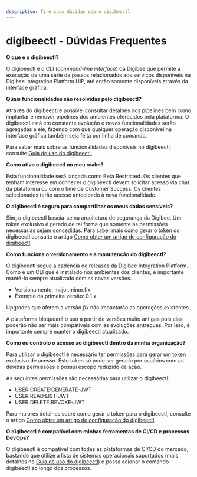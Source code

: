 ```yaml
---
description: Tire suas dúvidas sobre digibeectl
---
```


# digibeectl - Dúvidas Frequentes

**O que é o digibeectl?**

O digibeectl é o CLI (_command-line interface_) da Digibee que permite a execução de uma série de passos relacionados aos serviços disponíveis na Digibee Integration Platform HIP, até então somente disponíveis através da interface gráfica.

**Quais funcionalidades são resolvidas pelo digibeectl?**

Através do digibeectl é possível consultar detalhes dos pipelines bem como implantar e remover pipelines dos ambientes oferecidos pela plataforma. O digibeectl está em constante evolução e novas funcionalidades serão agregadas a ele, fazendo com que qualquer operação disponível na interface gráfica também seja feita por linha de comando.

Para saber mais sobre as funcionalidades disponíveis no digibeectl, consulte [Guia de uso do digibeectl.](./)

**Como ativo o digibeectl no meu realm?**

Esta funcionalidade será lançada como Beta Restricted. Os clientes que tenham interesse em conhecer o digibeectl devem solicitar acesso via chat da plataforma ou com o time de Customer Success. Os clientes selecionados terão acesso antecipado à nova funcionalidade.

**O digibeectl é seguro para compartilhar os meus dados sensíveis?**

Sim, o digibeectl baseia-se na arquitetura de segurança da Digibee. Um token exclusivo é gerado de tal forma que somente as permissões necessárias sejam concedidas. Para saber mais como gerar o token do digibeectl consulte o artigo [Como obter um artigo de configuração do digibeectl](gerando-novo-token.md).

**Como funciona o versionamento e a manutenção do digibeectl?**

O digibeectl segue a cadência de releases da Digibee Integration Platform. Como é um CLI que é instalado nos ambientes dos clientes, é importante mantê-lo sempre atualizado com as novas versões.

* Versionamento: major.minor.fix
* Exemplo da primeira versão: 0.1.x

Upgrades que afetem a versão _fix_ não impactarão as operações existentes.

A plataforma bloqueará o uso a partir de versões muito antigas pois elas poderão não ser mais compatíveis com as evoluções entregues. Por isso, é importante sempre manter o digibeectl atualizado.

**Como eu controlo o acesso ao digibeectl dentro da minha organização?**

Para utilizar o digibeectl é necessário ter permissões para gerar um token exclusivo de acesso. Este token só pode ser gerado por usuários com as devidas permissões e possui escopo reduzido de ação.

As seguintes permissões são necessárias para utilizar o digibeectl:

* USER:CREATE:GENERATE-JWT
* USER:READ:LIST-JWT
* USER:DELETE:REVOKE-JWT

Para maiores detalhes sobre como gerar o token para o digibeectl, consulte o artigo [Como obter um artigo de configuração do digibeectl](gerando-novo-token.md).

**O digibeectl é compatível com minhas ferramentas de CI/CD e processos DevOps?**

O digibeectl é compatível com todas as plataformas de CI/CD do mercado, bastando que utilize a lista de sistemas operacionais suportados (mais detalhes no [Guia de uso do digibeectl](./)) e possa acionar o comando digibeectl ao longo dos processos.
